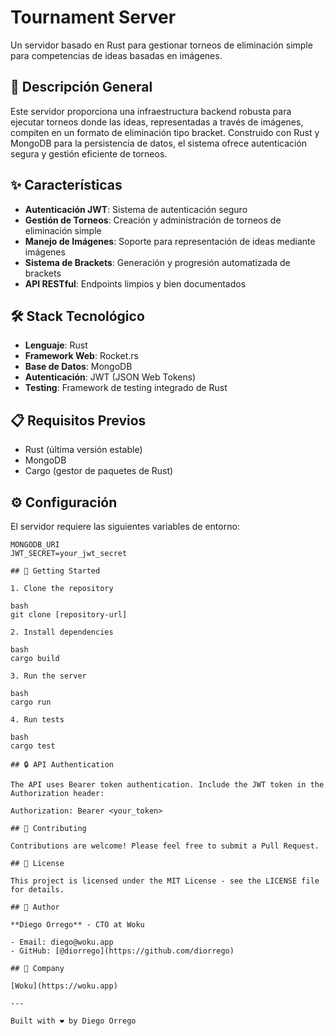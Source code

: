 # Tournament Server

Un servidor basado en Rust para gestionar torneos de eliminación simple para competencias de ideas basadas en imágenes.

## 📖 Descripción General

Este servidor proporciona una infraestructura backend robusta para ejecutar torneos donde las ideas, representadas a través de imágenes, compiten en un formato de eliminación tipo bracket. Construido con Rust y MongoDB para la persistencia de datos, el sistema ofrece autenticación segura y gestión eficiente de torneos.

## ✨ Características

- **Autenticación JWT**: Sistema de autenticación seguro
- **Gestión de Torneos**: Creación y administración de torneos de eliminación simple
- **Manejo de Imágenes**: Soporte para representación de ideas mediante imágenes
- **Sistema de Brackets**: Generación y progresión automatizada de brackets
- **API RESTful**: Endpoints limpios y bien documentados

## 🛠️ Stack Tecnológico

- **Lenguaje**: Rust
- **Framework Web**: Rocket.rs
- **Base de Datos**: MongoDB
- **Autenticación**: JWT (JSON Web Tokens)
- **Testing**: Framework de testing integrado de Rust

## 📋 Requisitos Previos

- Rust (última versión estable)
- MongoDB
- Cargo (gestor de paquetes de Rust)

## ⚙️ Configuración

El servidor requiere las siguientes variables de entorno:

```console
MONGODB_URI
JWT_SECRET=your_jwt_secret

## 🚀 Getting Started

1. Clone the repository

bash
git clone [repository-url]

2. Install dependencies

bash
cargo build

3. Run the server

bash
cargo run

4. Run tests

bash
cargo test

## 🔒 API Authentication

The API uses Bearer token authentication. Include the JWT token in the Authorization header:

Authorization: Bearer <your_token>

## 👥 Contributing

Contributions are welcome! Please feel free to submit a Pull Request.

## 📝 License

This project is licensed under the MIT License - see the LICENSE file for details.

## 👤 Author

**Diego Orrego** - CTO at Woku

- Email: diego@woku.app
- GitHub: [@diorrego](https://github.com/diorrego)

## 🏢 Company

[Woku](https://woku.app)

---

Built with ❤️ by Diego Orrego
```
